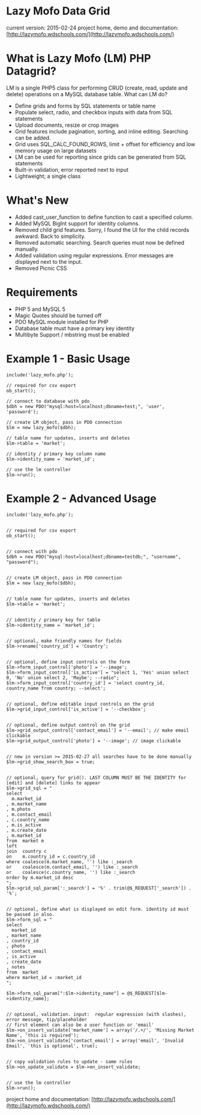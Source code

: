
Lazy Mofo Data Grid
===================

current version: 2015-02-24 
project home, demo and documentation: [http://lazymofo.wdschools.com/](http://lazymofo.wdschools.com/)


What is Lazy Mofo (LM) PHP Datagrid?
====================================

LM is a single PHP5 class for performing CRUD (create, read, update and delete) operations on a MySQL database table.
What can LM do?

-   Define grids and forms by SQL statements or table name
-   Populate select, radio, and checkbox inputs with data from SQL statements
-   Upload documents, resize or crop images
-   Grid features include pagination, sorting, and inline editing. Searching can be added.
-   Grid uses SQL_CALC_FOUND_ROWS, limit + offset for efficiency and low memory usage on large datasets
-   LM can be used for reporting since grids can be generated from SQL statements
-   Built-in validation, error reported next to input
-   Lightweight; a single class

What's New
==========
-   Added cast_user_function to define function to cast a specified column.
-   Added MySQL BigInt support for identity columns.
-   Removed child grid features. Sorry, I found the UI for the child records awkward. Back to simplicity.
-   Removed automatic searching. Search queries must now be defined manually.
-   Added validation using regular expressions. Error messages are displayed next to the input.
-   Removed Picnic CSS

Requirements
============

-   PHP 5 and MySQL 5
-   Magic Quotes should be turned off
-   PDO MySQL module installed for PHP
-   Database table must have a primary key identity
-   Multibyte Support / mbstring must be enabled


Example 1 - Basic Usage
=======================

    include('lazy_mofo.php');

    // required for csv export
    ob_start();

    // connect to database with pdo
    $dbh = new PDO("mysql:host=localhost;dbname=test;", 'user', 'password');

    // create LM object, pass in PDO connection
    $lm = new lazy_mofo($dbh); 

    // table name for updates, inserts and deletes
    $lm->table = 'market';

    // identity / primary key column name
    $lm->identity_name = 'market_id';

    // use the lm controller 
    $lm->run();


Example 2 - Advanced Usage
==========================

    include('lazy_mofo.php');


    // required for csv export
    ob_start();


    // connect with pdo 
    $dbh = new PDO("mysql:host=localhost;dbname=testdb;", "username", "password");


    // create LM object, pass in PDO connection
    $lm = new lazy_mofo($dbh); 


    // table name for updates, inserts and deletes
    $lm->table = 'market';


    // identity / primary key for table
    $lm->identity_name = 'market_id';


    // optional, make friendly names for fields
    $lm->rename['country_id'] = 'Country';


    // optional, define input controls on the form
    $lm->form_input_control['photo'] = '--image';
    $lm->form_input_control['is_active'] = "select 1, 'Yes' union select 0, 'No' union select 2, 'Maybe'; --radio";
    $lm->form_input_control['country_id'] = 'select country_id, country_name from country; --select';


    // optional, define editable input controls on the grid
    $lm->grid_input_control['is_active'] = '--checkbox';


    // optional, define output control on the grid 
    $lm->grid_output_control['contact_email'] = '--email'; // make email clickable
    $lm->grid_output_control['photo'] = '--image'; // image clickable  


    // new in version >= 2015-02-27 all searches have to be done manually
    $lm->grid_show_search_box = true;


    // optional, query for grid(). LAST COLUMN MUST BE THE IDENTITY for [edit] and [delete] links to appear
    $lm->grid_sql = "
    select 
      m.market_id
    , m.market_name
    , m.photo
    , m.contact_email
    , c.country_name
    , m.is_active
    , m.create_date
    , m.market_id 
    from  market m 
    left  
    join  country c 
    on    m.country_id = c.country_id 
    where coalesce(m.market_name, '') like :_search 
    or    coalesce(m.contact_email, '') like :_search 
    or    coalesce(c.country_name, '') like :_search 
    order by m.market_id desc
    ";
    $lm->grid_sql_param[':_search'] = '%' . trim(@$_REQUEST['_search']) . '%';


    // optional, define what is displayed on edit form. identity id must be passed in also.  
    $lm->form_sql = "
    select 
      market_id
    , market_name
    , country_id
    , photo
    , contact_email
    , is_active
    , create_date
    , notes 
    from  market 
    where market_id = :market_id
    ";

    $lm->form_sql_param[":$lm->identity_name"] = @$_REQUEST[$lm->identity_name]; 


    // optional, validation. input:  regular expression (with slashes), error message, tip/placeholder
    // first element can also be a user function or 'email'
    $lm->on_insert_validate['market_name'] = array('/.+/', 'Missing Market Name', 'this is required'); 
    $lm->on_insert_validate['contact_email'] = array('email', 'Invalid Email', 'this is optional', true); 


    // copy validation rules to update - same rules
    $lm->on_update_validate = $lm->on_insert_validate;  


    // use the lm controller
    $lm->run();
  
    
project home and documentation: [http://lazymofo.wdschools.com/](http://lazymofo.wdschools.com/)
   